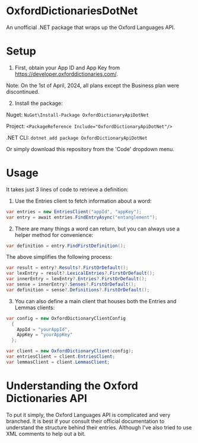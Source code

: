  # OxfordDictionariesDotNet
An unofficial .NET package that wraps up the Oxford Languages API.

# Setup

1) First, obtain your App ID and App Key from https://developer.oxforddictionaries.com/.

Note: On the 1st of April, 2024, all plans except the Business plan were discontinued.

2) Install the package:
   
Nuget: ```NuGet\Install-Package OxfordDictionaryApiDotNet```

Project: ```<PackageReference Include="OxfordDictionaryApiDotNet"/>```

.NET CLI: ```dotnet add package OxfordDictionaryApiDotNet```

Or simply download this repository from the 'Code' dropdown menu.

# Usage

It takes just 3 lines of code to retrieve a definition:

1) Use the Entries client to fetch information about a word:

```csharp
var entries = new EntriesClient("appId", "appKey");
var entry = await entries.FindEntryAsync("entanglement");
```

2) There are many things a word can return, but you can always use a helper method for convenience:

```csharp
var definition = entry.FindFirstDefinition();
```
The above simplifies the following process:

```csharp
var result = entry?.Results?.FirstOrDefault();
var lexEntry = result?.LexicalEntries?.FirstOrDefault();
var innerEntry = lexEntry?.Entries?.FirstOrDefault();
var sense = innerEntry?.Senses?.FirstOrDefault();
var definition = sense?.Definitions?.FirstOrDefault();
```

3) You can also define a main client that houses both the Entries and Lemmas clients:

```csharp
var config = new OxfordDictionaryClientConfig
  {
    AppId = "yourAppId",
    AppKey = "yourAppKey"
  };

var client = new OxfordDictionaryClient(config);
var entriesClient = client.EntriesClient;
var lemmasClient = client.LemmasClient;
```

# Understanding the Oxford Dictionaries API
To put it simply, the Oxford Languages API is complicated and very branched. It is best if your consult their official documentation to understand the structure behind their entries. Although I've also tried to use XML comments to help out a bit.

